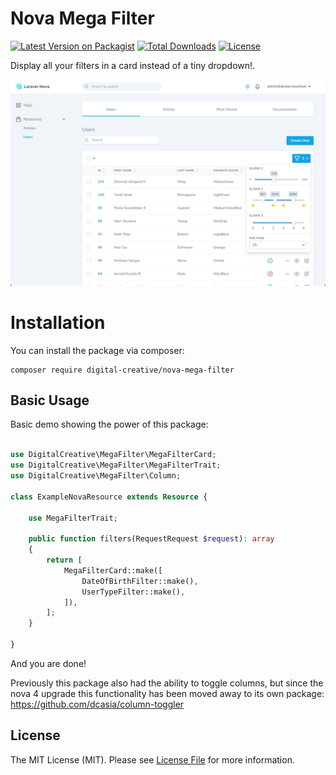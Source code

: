 # Nova Mega Filter

[![Latest Version on Packagist](https://img.shields.io/packagist/v/digital-creative/nova-mega-filter)](https://packagist.org/packages/digital-creative/nova-mega-filter)
[![Total Downloads](https://img.shields.io/packagist/dt/digital-creative/nova-mega-filter)](https://packagist.org/packages/digital-creative/nova-mega-filter)
[![License](https://img.shields.io/packagist/l/digital-creative/nova-mega-filter)](https://github.com/dcasia/nova-mega-filter/blob/master/LICENSE)

Display all your filters in a card instead of a tiny dropdown!.

<picture>
  <source media="(prefers-color-scheme: dark)" srcset="https://raw.githubusercontent.com/dcasia/nova-slider-filter/nova4/screenshots/dark.png">
  <img alt="Nova Mega Filter in Action" src="https://raw.githubusercontent.com/dcasia/nova-slider-filter/nova4/screenshots/light.png">
</picture>

# Installation

You can install the package via composer:

```
composer require digital-creative/nova-mega-filter
```

## Basic Usage

Basic demo showing the power of this package:

```php

use DigitalCreative\MegaFilter\MegaFilterCard;
use DigitalCreative\MegaFilter\MegaFilterTrait;
use DigitalCreative\MegaFilter\Column;

class ExampleNovaResource extends Resource {

    use MegaFilterTrait;

    public function filters(RequestRequest $request): array
    {
        return [
            MegaFilterCard::make([
                DateOfBirthFilter::make(),
                UserTypeFilter::make(),
            ]),
        ];
    }

}
```

And you are done!

Previously this package also had the ability to toggle columns, but since the nova 4 upgrade this functionality has been
moved away to its own package: https://github.com/dcasia/column-toggler

## License

The MIT License (MIT). Please see [License File](https://raw.githubusercontent.com/dcasia/nova-mega-filter/master/LICENSE) for more information.
